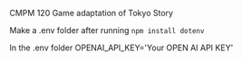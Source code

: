 CMPM 120 Game adaptation of Tokyo Story

Make a .env folder after running `npm install dotenv`

In the .env folder OPENAI_API_KEY='Your OPEN AI API KEY'